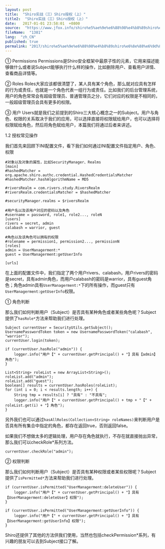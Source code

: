 ```yaml
---
layout: post
title:  "Shiro实战（三）Shiro授权（上）"
title2:  "Shiro实战（三）Shiro授权（上）"
date:   2017-01-01 23:58:01  +0800
source:  "https://www.jfox.info/shiro%e5%ae%9e%e6%88%98%e4%b8%89shiro%e6%8e%88%e6%9d%83%e4%b8%8a.html"
fileName:  "1381"
lang:  "zh_CN"
published: true
permalink: "2017/shiro%e5%ae%9e%e6%88%98%e4%b8%89shiro%e6%8e%88%e6%9d%83%e4%b8%8a.html"
---
```


① Permissions
Permissions是Shiro安全框架中最原子性的元素，它用来描述能够做什么或者说Subject能够执行什么样的操作，比如删除用户、查看用户详情、查看商品详情等。

② Roles
Roles大家应该都很清楚了，某人具有某个角色，那么就对应具有怎样的行为或责任，也就是一个角色代表一组行为或责任。比如我们的后台管理系统，用户的角色常常会有超级管理员、普通管理员之分，它们对应的权限是不相同的，一般超级管理员会具有更多的权限。

③ 用户
Users就是我们之前提到的Shiro三大核心概念之一的Subject。用户与角色、权限的关系取决于我们的应用，可以选择直接将权限赋给用户，也可以选择将权限赋给角色，然后将角色赋给用户，本篇我们将通过后者来讲述。

1.2 授权常见操作

我们首先来回顾下INI配置文件，看下我们如何通过INI配置文件指定用户、角色、权限

    #对象以及对象的属性，比如SecurityManager、Realms
    [main]
    #hashedMatcher = org.apache.shiro.authc.credential.HashedCredentialsMatcher
    #hashedMatcher.hashAlgorithmName = MD5
    
    #riversRealm = com.rivers.study.RiversRealm
    #riversRealm.credentialsMatcher = $hashedMatcher
    
    #securityManager.realms = $riversRealm
    
    #用户名以及该用户对应的密码以及角色
    #username = password, role1, role2..., roleN
    [users]
    rivers = secret, admin
    calabash = warrior, guest
    
    #角色以及该角色可以拥有的权限
    #rolename = permission1, permission2..., permissionN
    [roles]
    admin = UserManagerment:*
    guest = UserManagerment:getUserInfo
    
    [urls]

在上面的配置文件中，我们指定了两个用户rivers、calabash，用户rivers的密码是secret，具有admin角色，而用户calabash的密码是warrior，具有guest角色；角色admin具有`UserManagerment:*`下的所有操作，而guest只有`UserManagerment:getUserInfo`权限。

① 角色判断

那么我们如何判断用户（Subject）是否具有某种角色或者某些角色呢？Subject提供了`hasRole*`方法来帮助我们进行处理。

    Subject currentUser = SecurityUtils.getSubject();
    UsernamePasswordToken token = new UsernamePasswordToken("calabash", "warrior");
    currentUser.login(token);
    
    if (currentUser.hasRole("admin")) {
        logger.info("用户【" + currentUser.getPrincipal() + "】具有【admin】角色");
    }
    
    List<String> roleList = new ArrayList<String>();
    roleList.add("admin");
    roleList.add("guest");
    boolean[] results = currentUser.hasRoles(roleList);
    for (int i = 0; i < results.length; i++) {
        String tmp = results[i] ? "具有" : "不具有";
        logger.info("用户【" + currentUser.getPrincipal() + tmp + "【" + roleList.get(i) + "】角色");
    }

另外我们也可以通过`hasAllRoles(Collection<String> roleNames)`来判断用户是否具有所有集合中指定的角色，都存在返回true，否则返回false。

如果我们不想做太多的逻辑处理，用户存在角色就执行，不存在就直接抛出异常，那么我们可以checkRole*系列方法。

    currentUser.checkRole("admin");

② 权限判断

那么我们如何判断用户（Subject）是否具有某种权限或者某些权限呢？Subject提供了`isPermitted*`方法来帮助我们进行处理。

    if (currentUser.isPermitted("UserManagerment:deleteUser")) {
        logger.info("用户【" + currentUser.getPrincipal() + "】具有【UserManagerment:deleteUser】权限");
    }
    
    if (currentUser.isPermitted("UserManagerment:getUserInfo")) { 
        logger.info("用户【" + currentUser.getPrincipal() + "】具有【UserManagerment:getUserInfo】权限");
    }

Shiro还提供了其他的方法供我们使用，当然也包括checkPermission*系列，有兴趣的朋友可以去到Subject接口了解。
